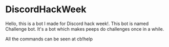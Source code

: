 # DiscordHackWeek
Hello, this is a bot I made for Discord hack week!.
This bot is named Challenge bot.
It's a bot which makes peeps do challenges once in a while.

All the commands can be seen at cb!help
